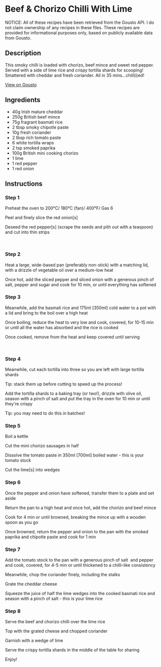 # Beef & Chorizo Chilli With Lime 

NOTICE: All of these recipes have been retrieved from the Gousto API. I do not claim ownership of any recipes in these files. These recipes are provided for informational purposes only, based on publicly available data from Gousto.

## Description

This smoky chilli is loaded with chorizo, beef mince and sweet red pepper. Served with a side of lime rice and crispy tortilla shards for scooping! Smattered with cheddar and fresh coriander. All in 35 mins...chill(i)ed! 

[View on Gousto](https://www.gousto.co.uk/recipes/cookbook/beef-chorizo-chilli-with-lime)

## Ingredients

- 40g Irish mature cheddar 
- 250g British beef mince
- 75g fragrant basmati rice
- 2 tbsp smoky chipotle paste
- 10g fresh coriander
- 2 tbsp rich tomato paste
- 6 white tortilla wraps
- 2 tsp smoked paprika
- 100g British mini cooking chorizo
- 1 lime 
- 1 red pepper
- 1 red onion

## Instructions


### Step 1

Preheat the oven to 200&deg;C/ 180&deg;C (fan)/ 400&deg;F/ Gas 6


Peel and finely slice the red onion<span class="text-danger">[s]</span>


Deseed the red pepper<span class="text-danger">[s]</span> (scrape the seeds and pith out with a teaspoon) and cut into thin strips


&nbsp;


### Step 2

Heat a large, wide-based pan (preferably non-stick) with a matching lid, with a drizzle of vegetable oil over a medium-low heat


Once hot, add the sliced&nbsp;pepper and sliced&nbsp;onion with a generous pinch of salt,&nbsp;pepper&nbsp;and&nbsp;sugar&nbsp;and cook for 10 min, or until everything has softened


### Step 3

Meanwhile, add the basmati rice and 175ml <span class="text-danger">[350ml]</span> cold water to a pot with a lid and bring to the boil over a high heat


Once boiling, reduce the heat to very low and cook, covered, for 10-15 min or until all the water has absorbed and the rice is cooked


Once cooked, remove from the heat and keep covered until serving


&nbsp;


### Step 4

Meanwhile, cut each&nbsp;tortilla&nbsp;into three so you are left with large tortilla shards&nbsp;


Tip: stack them up before cutting to speed up the process!


Add the tortilla shards to a baking tray (or two!), drizzle with olive oil, season with a pinch of salt&nbsp;and put the tray in the oven for 10 min or until they're crispy


Tip: you may need to do this in batches!&nbsp;


### Step 5

Boil a kettle&nbsp;


Cut the mini chorizo sausages in half&nbsp;


Dissolve the tomato paste in 350ml <span class="text-danger">[700ml]</span> boiled water&nbsp;- this is your tomato stock


Cut the lime<span class="text-danger">[s]</span> into wedges&nbsp;


### Step 6

Once the pepper&nbsp;and&nbsp;onion&nbsp;have softened, transfer them to a plate and set aside


Return the pan to a high heat and once hot, add the chorizo and beef mince&nbsp;


Cook for 4 min or until browned, breaking the mince up with a wooden spoon as you go


Once browned, return the pepper&nbsp;and onion to the pan with the&nbsp;smoked paprika and chipotle paste and cook for 1 min


### Step 7

Add the tomato stock to the pan with a generous pinch of salt&nbsp; and pepper and cook, covered, for 4-5 min or until thickened to a chilli-like consistency&nbsp;


Meanwhile, chop the coriander finely, including the stalks&nbsp;


Grate the cheddar cheese&nbsp;


Squeeze the juice of half the lime wedges into the cooked&nbsp;basmati rice and season with a pinch of&nbsp;salt&nbsp;- this is your lime rice

### Step 8

Serve the beef and chorizo&nbsp;chilli over the lime&nbsp;rice


Top with the grated cheese and chopped coriander&nbsp;


Garnish with a wedge of lime&nbsp;


Serve the crispy tortilla shards in the middle of the table for sharing&nbsp;


Enjoy!&nbsp;

